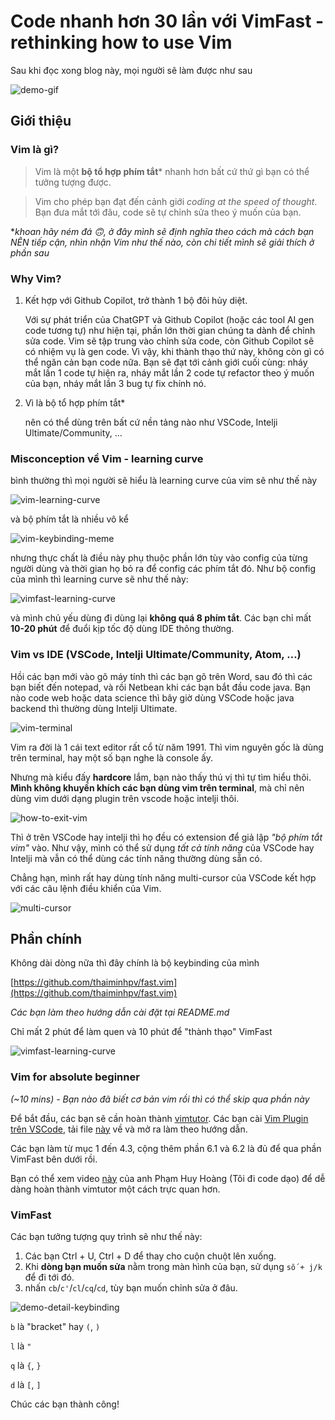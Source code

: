 # Code nhanh hơn 30 lần với VimFast - rethinking how to use Vim

Sau khi đọc xong blog này, mọi người sẽ làm được như sau

![demo-gif](./resources/gif-guides/demo.gif)

## Giới thiệu

### Vim là gì?

> Vim là một **bộ tổ hợp phím tắt*** nhanh hơn bất cứ thứ gì bạn có thể tưởng tượng được.

> Vim cho phép bạn đạt đến cảnh giới *coding at the speed of thought*. Bạn đưa mắt tới đâu, code sẽ tự chỉnh sửa theo ý muốn của bạn.

**khoan hãy ném đá 🙃, ở đây mình sẽ định nghĩa theo cách mà cách bạn NÊN tiếp cận, nhìn nhận Vim như thế nào, còn chi tiết mình sẽ giải thích ở phần sau*

### Why Vim?

1. Kết hợp với Github Copilot, trở thành 1 bộ đôi hủy diệt.
        
    Với sự phát triển của ChatGPT và Github Copilot (hoặc các tool AI gen code tương tự) như hiện tại, phần lớn thời gian chúng ta dành để chỉnh sửa code. Vim sẽ tập trung vào chỉnh sửa code, còn Github Copilot sẽ có nhiệm vụ là gen code. Vì vậy, khi thành thạo thứ này, không còn gì có thể ngăn cản bạn code nữa. Bạn sẽ đạt tới cảnh giới cuối cùng: nháy mắt lần 1 code tự hiện ra, nháy mắt lần 2 code tự refactor theo ý muốn của bạn, nháy mắt lần 3 bug tự fix chính nó.
    

2. Vì là bộ tổ hợp phím tắt*

    nên có thể dùng trên bất cứ nền tảng nào như VSCode, Intelji Ultimate/Community, …

### Misconception về Vim - learning curve

bình thường thì mọi người sẽ hiểu là learning curve của vim sẽ như thế này

![vim-learning-curve](./resources/illustrations/Learning%20curve.png)

và bộ phím tắt là nhiều vô kể

![vim-keybinding-meme](./resources/meme/vim-it-humor-geek-7953554.jpeg)

nhưng thực chất là điều này phụ thuộc phần lớn tùy vào config của từng người dùng và thời gian họ bỏ ra để config các phím tắt đó. Như bộ config của mình thì learning curve sẽ như thế này:

![vimfast-learning-curve](./resources/illustrations/Learning%20curve3.png)

và mình chủ yếu dùng đi dùng lại **không quá 8 phím tắt**. Các bạn chỉ mất **10-20 phút** để đuổi kịp tốc độ dùng IDE thông thường.

### Vim vs IDE (VSCode, Intelji Ultimate/Community, Atom, …)

Hồi các bạn mới vào gõ máy tính thì các bạn gõ trên Word, sau đó thì các bạn biết đến notepad, và rồi Netbean khi các bạn bắt đầu code java. Bạn nào code web hoặc data science thì bây giờ dùng VSCode hoặc java backend thì thường dùng Intelji Ultimate.

![vim-terminal](./resources/illustrations/vim-modern.png)

Vim ra đời là 1 cái text editor rất cổ từ năm 1991. Thì vim nguyên gốc là dùng trên terminal, hay một số bạn nghe là console ấy.

Nhưng mà kiểu đấy **hardcore** lắm, bạn nào thấy thú vị thì tự tìm hiểu thôi. **Mình không khuyến khích các bạn dùng vim trên terminal**, mà chỉ nên dùng vim dưới dạng plugin trên vscode hoặc intelji thôi.

![how-to-exit-vim](./resources/meme/How-to-exit-vim-stackoverflow.png)

Thì ở trên VSCode hay intelji thì họ đều có extension để giả lập *"bộ phím tắt vim"* vào. Như vậy, mình có thể sử dụng *tất cả tính năng* của VSCode hay Intelji mà vẫn có thể dùng các tính năng thường dùng sẵn có.

Chẳng hạn, mình rất hay dùng tính năng multi-cursor của VSCode kết hợp với các câu lệnh điều khiển của Vim.

![multi-cursor](./resources/gif-guides/multi-cursor.gif)

## Phần chính

Không dài dòng nữa thì đây chính là bộ keybinding của mình

[https://github.com/thaiminhpv/fast.vim](https://github.com/thaiminhpv/fast.vim)

*Các bạn làm theo hướng dẫn cài đặt tại README.md*

Chỉ mất 2 phút để làm quen và 10 phút để "thành thạo" VimFast

![vimfast-learning-curve](./resources/illustrations/Learning%20curve3.png)

### Vim for absolute beginner

*(~10 mins) - Bạn nào đã biết cơ bản vim rồi thì có thể skip qua phần này*

Để bắt đầu, các bạn sẽ cần hoàn thành [vimtutor](https://gist.github.com/hashrocketeer/852a4f878acd42abbf98f18278329bdc). Các bạn cài [Vim Plugin trên VSCode](https://marketplace.visualstudio.com/items?itemName=vscodevim.vim), tải file [này](https://gist.github.com/hashrocketeer/852a4f878acd42abbf98f18278329bdc) về và mở ra làm theo hướng dẫn.

Các bạn làm từ mục 1 đến 4.3, cộng thêm phần 6.1 và 6.2 là đủ để  qua phần VimFast bên dưới rồi.

Bạn có thể  xem video [này](https://www.youtube.com/watch?v=WD9CvdIAflY) của anh Phạm Huy Hoàng (Tôi đi code dạo) để dễ dàng hoàn thành vimtutor một cách trực quan hơn.

### VimFast

Các bạn tưởng tượng quy trình sẽ như thế này:

1. Các bạn Ctrl + U, Ctrl + D để thay cho cuộn chuột lên xuống.
2. Khi **dòng bạn muốn sửa** nằm trong màn hình của bạn, sử dụng `số + j/k` để đi tới đó.
3. nhấn `cb`/`c'`/`cl`/`cq`/`cd`, tùy bạn muốn chỉnh sửa ở đâu.

![demo-detail-keybinding](./resources/gif-guides/vimfast.gif)

`b` là "bracket" hay `(`, `)`

`l` là `"`

`q` là `{`, `}`

`d` là `[`, `]`

Chúc các bạn thành công!
